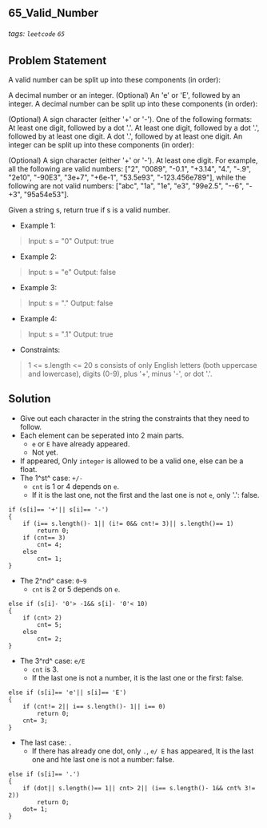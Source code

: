 ## 65_Valid_Number
###### tags: `leetcode` `65`
## Problem Statement
A valid number can be split up into these components (in order):

A decimal number or an integer.
(Optional) An 'e' or 'E', followed by an integer.
A decimal number can be split up into these components (in order):

(Optional) A sign character (either '+' or '-').
One of the following formats:
At least one digit, followed by a dot '.'.
At least one digit, followed by a dot '.', followed by at least one digit.
A dot '.', followed by at least one digit.
An integer can be split up into these components (in order):

(Optional) A sign character (either '+' or '-').
At least one digit.
For example, all the following are valid numbers: ["2", "0089", "-0.1", "+3.14", "4.", "-.9", "2e10", "-90E3", "3e+7", "+6e-1", "53.5e93", "-123.456e789"], while the following are not valid numbers: ["abc", "1a", "1e", "e3", "99e2.5", "--6", "-+3", "95a54e53"].

Given a string s, return true if s is a valid number.

- Example 1:

> Input: s = "0"
Output: true
- Example 2:

> Input: s = "e"
Output: false
- Example 3:

> Input: s = "."
Output: false
- Example 4:

> Input: s = ".1"
Output: true
 
- Constraints:

> 1 <= s.length <= 20
s consists of only English letters (both uppercase and lowercase), digits (0-9), plus '+', minus '-', or dot '.'.
## Solution 
- Give out each character in the string the constraints that they need to follow.
- Each element can be seperated into 2 main parts.
    - ```e``` or ```E``` have already appeared.
    - Not yet.
- If appeared, Only ```integer``` is allowed to be a valid one, else can be a float.
- The 1^st^ case: ```+/-```
    - ```cnt``` is 1 or 4 depends on ```e```.
    - If it is the last one, not the first and the last one is not ```e```, only '.': false.
```cpp=
if (s[i]== '+'|| s[i]== '-')
{
    if (i== s.length()- 1|| (i!= 0&& cnt!= 3)|| s.length()== 1)
        return 0;
    if (cnt== 3)
        cnt= 4;
    else
        cnt= 1;
}
```
- The 2^nd^ case: ```0~9```
    - ```cnt``` is 2 or 5 depends on ```e```.
```cpp=
else if (s[i]- '0'> -1&& s[i]- '0'< 10)
{
    if (cnt> 2)
        cnt= 5;
    else
        cnt= 2;
}
```
- The 3^rd^ case: ```e/E```
    - ```cnt``` is 3.
    - If the last one is not a number, it is the last one or the first: false.
```cpp=
else if (s[i]== 'e'|| s[i]== 'E')
{
    if (cnt!= 2|| i== s.length()- 1|| i== 0)
        return 0;
    cnt= 3;
}
```
- The last case: ```.```
    - If there has already one dot, only ```.```, ```e/ E``` has appeared, It is the last one and hte last one is not a number: false.
```cpp=
else if (s[i]== '.')
{
    if (dot|| s.length()== 1|| cnt> 2|| (i== s.length()- 1&& cnt% 3!= 2))
        return 0;
    dot= 1;
}
```